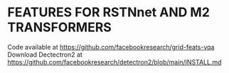 # FEATURES FOR RSTNnet AND M2 TRANSFORMERS 

Code available at https://github.com/facebookresearch/grid-feats-vqa
Download Dectectron2 at https://github.com/facebookresearch/detectron2/blob/main/INSTALL.md